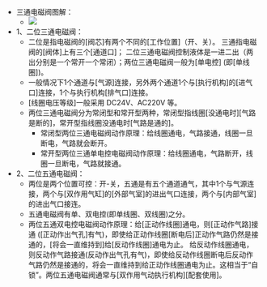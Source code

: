 - 三通电磁阀图解：
    - ![](https://firebasestorage.googleapis.com/v0/b/firescript-577a2.appspot.com/o/imgs%2Fapp%2FXELiu-NovaKG%2FAXwfje3PF_.png?alt=media&token=786ca199-d5a0-46dc-a67b-c303512ef0d6)
- 1、二位三通电磁阀：
    - 二位是指电磁阀的[阀芯]有两个不同的[工作位置]（开、关）。 三通指电磁阀的[阀体]上有三个[通道口]； 二位三通电磁阀控制液体是一进二出（两出分别是一个常开一个常闭）；两位三通电磁阀一般为[单电控] (即[单线圈])。
    - 一般情况下1个通道与[气源]连接，另外两个通道1个与[执行机构]的[进气口]连接，1个与执行机构[排气口]连接。
    - [线圈电压等级]一般采用 DC24V、AC220V 等。
    - 两位三通电磁阀分为常闭型和常开型两种，常闭型指线圈[没通电时][气路是断的]，常开型指线圈没通电时[气路是通的]。
        - 常闭型两位三通电磁阀动作原理：给线圈通电，气路接通，线圈一旦断电，气路就会断开。
        - 常开型两位三通单电控电磁阀动作原理：给线圈通电，气路断开，线圈一旦断电，气路就接通。
- 2、二位五通电磁阀：
    - 两位是两个位置可控：开-关，五通是有五个通道通气，其中1个与气源连接，两个与[双作用气缸]的[外部气室]的进出气口连接，两个与[内部气室]的进出气口接连。
    - 五通电磁阀有单、双电控(即单线圈、双线圈)之分。
    - 两位五通双电控电磁阀动作原理：给[正动作线圈]通电，则[正动作气路]接通 ([正动作出气孔]有气)，即使给正动作线圈[断电后]正动作气路仍然是接通的，[将会一直维持到]给[反动作线圈]通电为止。 给反动作线圈通电，则反动作气路接通(反动作出气孔有气)，即使给反动作线圈断电后反动作气路仍然是接通的，将会一直维持到给正动作线圈通电为止。这相当于“自锁”。两位五通电磁阀通常与[双作用气动执行机构][配套使用]。
